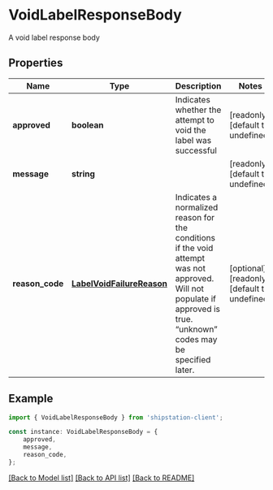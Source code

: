 # VoidLabelResponseBody

A void label response body

## Properties

Name | Type | Description | Notes
------------ | ------------- | ------------- | -------------
**approved** | **boolean** | Indicates whether the attempt to void the label was successful | [readonly] [default to undefined]
**message** | **string** |  | [readonly] [default to undefined]
**reason_code** | [**LabelVoidFailureReason**](LabelVoidFailureReason.md) | Indicates a normalized reason for the conditions if the void attempt was not approved. Will not populate if approved is true. “unknown” codes may be specified later. | [optional] [readonly] [default to undefined]

## Example

```typescript
import { VoidLabelResponseBody } from 'shipstation-client';

const instance: VoidLabelResponseBody = {
    approved,
    message,
    reason_code,
};
```

[[Back to Model list]](../README.md#documentation-for-models) [[Back to API list]](../README.md#documentation-for-api-endpoints) [[Back to README]](../README.md)
